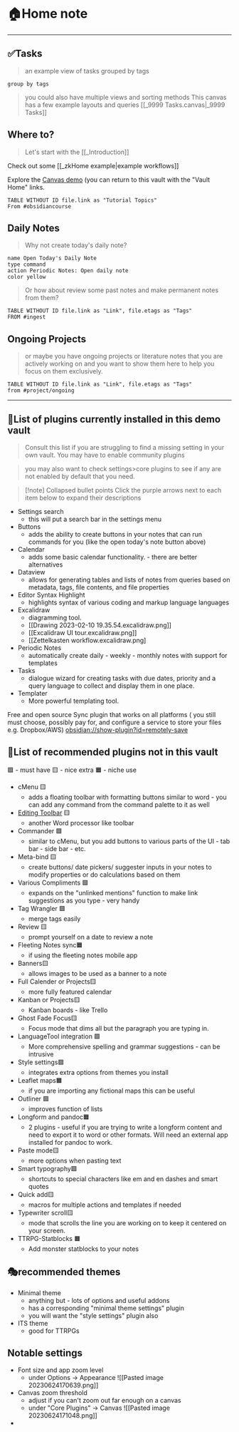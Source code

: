 

#  🏠Home note
---

## ✅Tasks
> an example view of tasks grouped by tags


```tasks
group by tags
```
> you could also have multiple views and sorting methods
> This canvas has a few example layouts and queries
[[_9999 Tasks.canvas|_9999 Tasks]] 


## Where to?

>Let's start with the [[_Introduction]] 

Check out some [[_zkHome example|example workflows]]

Explore the [Canvas demo](https://demovault.kribbitt.cc/return-home.html) (you can return to this vault with the "Vault Home" links.

```dataview
TABLE WITHOUT ID file.link as "Tutorial Topics"
From #obsidiancourse
```


## Daily Notes

>Why not create today's daily note?

```button
name Open Today's Daily Note
type command
action Periodic Notes: Open daily note
color yellow
```


>Or how about review some past notes and make permanent notes from them?

```dataview
TABLE WITHOUT ID file.link as "Link", file.etags as "Tags"
FROM #ingest
```

## Ongoing Projects 

> or maybe you have ongoing projects or literature notes that you are actively working on and you want to show them here to help you focus on them exclusively.

```dataview
TABLE WITHOUT ID file.link as "Link", file.etags as "Tags"
from #project/ongoing 

```

---
## 🔌List of plugins currently installed in this demo vault 

> Consult this list if you are struggling to find a missing setting in your own vault. You may have to enable community plugins 

> you may also want to check settings>core plugins to see if any are not enabled by default that you need.

>[!note] Collapsed bullet points
> Click the purple arrows next to each item below to expand their descriptions

- Settings search 
	- this will put a search bar in the settings menu
- Buttons 
	- adds the ability to create buttons in your notes that can run commands for you (like the open today's note button above)
- Calendar 
	- adds some basic calendar functionality. - there are better alternatives
- Dataview 
	- allows for generating tables and lists of notes from queries based on metadata, tags, file contents, and file properties
- Editor Syntax Highlight 
	- highlights syntax of various coding and markup language languages
- Excalidraw 
	- diagramming tool. 
	- [[Drawing 2023-02-10 19.35.54.excalidraw.png]]
	- [[Excalidraw UI tour.excalidraw.png]]
	- [[Zettelkasten workflow.excalidraw.png]
- Periodic Notes 
	- automatically create daily - weekly - monthly notes with support for templates
- Tasks 
	- dialogue wizard for creating tasks with due dates, priority and a query language to collect and display them in one place.
- Templater 
	- More powerful templating tool. 

Free and open source Sync plugin that works on all platforms ( you still must choose, possibly pay for, and configure a service to store your files e.g. Dropbox/AWS)
[obsidian://show-plugin?id=remotely-save](obsidian://show-plugin?id=remotely-save)
## 🔌List of recommended plugins not in this vault
🟩 - must have 🟨 - nice extra 🟧 - niche use 
- cMenu 🟨
	- adds a floating toolbar with formatting buttons similar to word - you can add any command from the command palette to it as well
- [Editing Toolbar](obsidian://show-plugin?id=editing-toolbar) 🟨
	- another Word processor like toolbar
- Commander 🟩
	- similar to cMenu, but you add buttons to various parts of the UI - tab bar - side bar - etc.
- Meta-bind 🟨
	- create buttons/ date pickers/ suggester inputs in your notes to modify properties or do calculations based on them
- Various Compliments 🟩
	- expands on the "unlinked mentions" function to make link suggestions as you type - very handy
- Tag Wrangler 🟩
	- merge tags easily 
- Review 🟨
	- prompt yourself on a date to review a note
- Fleeting Notes sync🟧
	- if using the fleeting notes mobile app
- Banners🟨
	- allows images to be used as a banner to a note
- Full Calender or Projects🟨
	- more fully featured calendar
- Kanban or Projects🟨
	- Kanban boards - like Trello
- Ghost Fade Focus🟨
	- Focus mode that dims all but the paragraph you are typing in.
- LanguageTool integration 🟩
	- More comprehensive spelling and grammar suggestions - can be intrusive
- Style settings🟩
	- integrates extra options from themes you install
- Leaflet maps🟧
	- if you are importing any fictional maps this can be useful
- Outliner 🟩
	- improves function of lists
- Longform and pandoc🟧
	- 2 plugins - useful if you are trying to write a longform content and need to export it to word or other formats. Will need an external app installed for pandoc to work.
- Paste mode🟨
	- more options when pasting text
- Smart typography🟩
	- shortcuts to special characters like em and en dashes and smart quotes
- Quick add🟨
	- macros for multiple actions and templates if needed
- Typewriter scroll🟨
	- mode that scrolls the line you are working on to keep it centered on your screen.
- TTRPG-Statblocks 🟧
	- Add monster statblocks to your notes

## 🎭recommended themes

- Minimal theme 
	- anything but - lots of options and useful addons
	- has a corresponding "minimal theme settings" plugin
	- you will want the "style settings" plugin also
- ITS theme 
	- good for TTRPGs


## Notable settings 
- Font size and app zoom level
	- under Options -> Appearance 
										![[Pasted image 20230624170639.png]]
- Canvas zoom threshold
	- adjust if you can't zoom out far enough on a canvas
	- under "Core Plugins" -> Canvas 
											 ![[Pasted image 20230624171048.png]]
- 